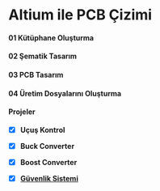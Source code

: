 
# Altium ile PCB Çizimi

#### 01 Kütüphane Oluşturma

#### 02 Şematik Tasarım

#### 03 PCB Tasarım

#### 04 Üretim Dosyalarını Oluşturma

#### Projeler 
- [x] **Uçuş Kontrol**

- [x] **Buck Converter**

- [x] **Boost Converter**

- [x] **[Güvenlik Sistemi](https://github.com/cengizhantopcu53/guvenlik_sistemi)**
